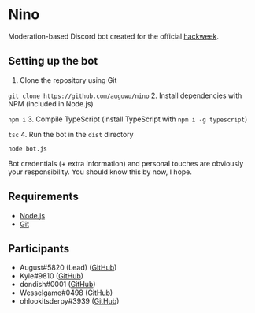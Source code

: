 # Nino

Moderation-based Discord bot created for the official [hackweek](https://discord.gg/hackweek).

## Setting up the bot

1. Clone the repository using Git

  ``git clone https://github.com/auguwu/nino``
2. Install dependencies with NPM (included in Node.js)

  ``npm i``
3. Compile TypeScript (install TypeScript with ``npm i -g typescript``)

  ``tsc``
4. Run the bot in the `dist` directory

  ``node bot.js``

Bot credentials (+ extra information) and personal touches are obviously your responsibility. You should know this by now, I hope.

## Requirements

* [Node.js](https://nodejs.org)
* [Git](https://git-scm.com)

## Participants

* August#5820 (Lead) ([GitHub](https://github.com/auguwu))
* Kyle#9810 ([GitHub](https://github.com/dvhe))
* dondish#0001 ([GitHub](https://github.com/dondish))
* Wesselgame#0498 ([GitHub](https://github.com/PassTheWessel))
* ohlookitsderpy#3939 ([GitHub](https://github.com/ohlookitsderpy))
